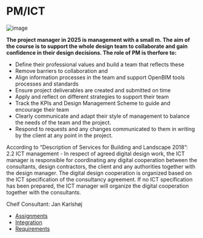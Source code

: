 # PM/ICT

![image](https://github.com/user-attachments/assets/6dcc98ea-5000-4d5d-a29d-cc650d66972c)



**The project manager in 2025 is management with a small m. The aim of the course is to support the whole design team to collaborate and gain confidence in their design decisions. The role of PM is therfore to:**
* Define their professional values and build a team that reflects these
* Remove barriers to collaboration and
* Align information processes in the team and support OpenBIM tools processes and standards
* Ensure project deliverables are created and submitted on time
* Apply and reflect on different strategies to support their team
* Track the KPIs and Design Management Scheme to guide and encourage their team
* Clearly communicate and adapt their style of management to balance the needs of the team and the project.
* Respond to requests and any changes communicated to them in writing by the client at any point in the project.

According to “Description of Services for Building and Landscape 2018”: 2.2 ICT management -  In respect of agreed digital design work, the ICT manager is responsible for coordinating any digital cooperation between the consultants, design contractors, the client and any authorities together with the design manager. The digital design cooperation is organized based on the ICT specification of the consultancy agreement. If no ICT specification has been prepared, the ICT manager will organize the digital cooperation together with the consultants.

Cheif Consultant: Jan Karlshøj


* [Assignments](/41936/Roles/PM-ICT/Assignments)
* [Integration](/41936/Roles/PM-ICT/Integration)
* [Requirements](/41936/Roles/PM-ICT/Reqs)
